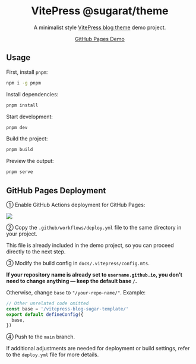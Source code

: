 <h1 align="center"> VitePress @sugarat/theme </h1>

<p align="center">
A minimalist style <a href="https://theme.sugarat.top" target="_blank">VitePress blog theme</a> demo project.
</p>

<p align="center">
    <a href="https://atqq.github.io/vitepress-blog-sugar-template/" target="_blank">GitHub Pages Demo</a>
</p>

## Usage

First, install `pnpm`:

```sh
npm i -g pnpm
```

Install dependencies:

```sh
pnpm install
```

Start development:

```sh
pnpm dev
```

Build the project:

```sh
pnpm build
```

Preview the output:

```sh
pnpm serve
```

## GitHub Pages Deployment

① Enable GitHub Actions deployment for GitHub Pages:

![](https://img.cdn.sugarat.top/mdImg/sugar/8a2454c628d0e2abcc7a0451ddd7d2dc)

② Copy the `.github/workflows/deploy.yml` file to the same directory in your project.

This file is already included in the demo project, so you can proceed directly to the next step.

③ Modify the build config in `docs/.vitepress/config.mts`.

**If your repository name is already set to `username.github.io`, you don’t need to change anything — keep the default base `/`.**

Otherwise, change `base` to `"/your-repo-name/"`. Example:

```ts
// Other unrelated code omitted
const base = '/vitepress-blog-sugar-template/'
export default defineConfig({
  base,
})
```

④ Push to the `main` branch.

If additional adjustments are needed for deployment or build settings, refer to the `deploy.yml` file for more details.
